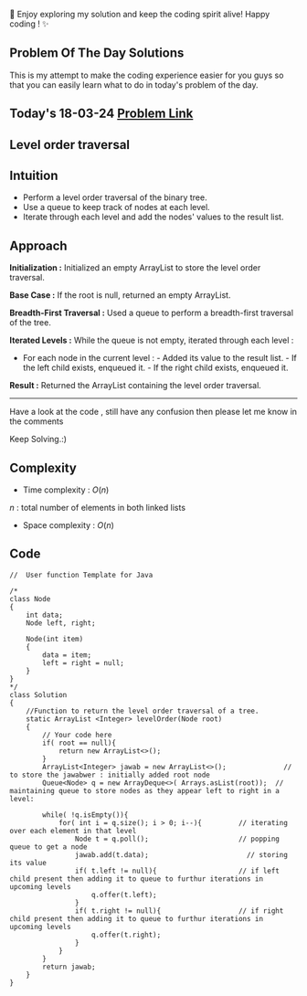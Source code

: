 🚀 Enjoy exploring my solution and keep the coding spirit alive! Happy coding ! ✨


## Problem Of The Day Solutions

This is my attempt to make the coding experience easier for you guys so that you can easily learn what to do in today's problem of the day.

## Today's 18-03-24 [Problem Link](https://www.geeksforgeeks.org/problems/level-order-traversal/1)
## Level order traversal

## Intuition
- Perform a level order traversal of the binary tree.
- Use a queue to keep track of nodes at each level.
- Iterate through each level and add the nodes' values to the result list.

## Approach

**Initialization :** Initialized an empty ArrayList to store the level order traversal.

**Base Case :** If the root is null, returned an empty ArrayList.

**Breadth-First Traversal :** Used a queue to perform a breadth-first traversal of the tree.

**Iterated Levels :** While the queue is not empty, iterated through each level :
- For each node in the current level :
        - Added its value to the result list.
        - If the left child exists, enqueued it.
        - If the right child exists, enqueued it.

**Result :** Returned the ArrayList containing the level order traversal.

---
Have a look at the code , still have any confusion then please let me know in the comments

Keep Solving.:)

## Complexity
- Time complexity : $O( n )$
<!-- Add your time complexity here, e.g. $$O())$$ -->
$n$ :  total number of elements in both linked lists
- Space complexity : $O( n )$
<!-- Add your space complexity here, e.g. $$O(n)$$ -->

## Code

```
//  User function Template for Java

/*
class Node
{
    int data;
    Node left, right;

    Node(int item)
    {
        data = item;
        left = right = null;
    }
}
*/
class Solution
{
    //Function to return the level order traversal of a tree.
    static ArrayList <Integer> levelOrder(Node root) 
    {
        // Your code here
        if( root == null){
            return new ArrayList<>();
        }
        ArrayList<Integer> jawab = new ArrayList<>();              // to store the jawabwer : initially added root node
        Queue<Node> q = new ArrayDeque<>( Arrays.asList(root));  // maintaining queue to store nodes as they appear left to right in a level: 

        while( !q.isEmpty()){
            for( int i = q.size(); i > 0; i--){         // iterating over each element in that level
                Node t = q.poll();                      // popping queue to get a node
                jawab.add(t.data);                        // storing its value
                if( t.left != null){                    // if left child present then adding it to queue to furthur iterations in upcoming levels
                    q.offer(t.left);
                }
                if( t.right != null){                   // if right child present then adding it to queue to furthur iterations in upcoming levels
                    q.offer(t.right);
                }
            }
        }
        return jawab;
    }
}
```